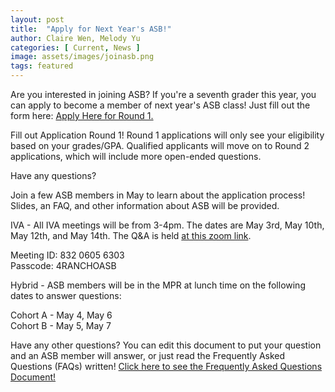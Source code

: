 ```yaml
---
layout: post
title:  "Apply for Next Year's ASB!"
author: Claire Wen, Melody Yu
categories: [ Current, News ]
image: assets/images/joinasb.png
tags: featured
---
```


Are you interested in joining ASB? If you're a seventh grader this year, you can apply to become a member of next year's ASB class! Just fill out the form here: [Apply Here for Round 1.](https://forms.gle/PTnnPvbTyYWfMYAU6)  

Fill out Application Round 1! Round 1 applications will only see your eligibility based on your grades/GPA. Qualified applicants will move on to Round 2 applications, which will include more open-ended questions.

Have any questions?

Join a few ASB members in May to learn about the application process! Slides, an FAQ, and other information about ASB will be provided.

IVA - All IVA meetings will be from 3-4pm. The dates are May 3rd, May 10th, May 12th, and May 14th. The Q&A is held [at this zoom link](https://iusd.zoom.us/j/83206056303?pwd=MVBBemxnUlZ3TU9iL3FYUVhDV015QT09#success).

Meeting ID: 832 0605 6303  
Passcode: 4RANCHOASB

Hybrid - ASB members will be in the MPR at lunch time on the following dates to answer questions:

Cohort A - May 4, May 6  
Cohort B - May 5, May 7

Have any other questions? You can edit this document to put your question and an ASB member will answer, or just read the Frequently Asked Questions (FAQs) written! [Click here to see the Frequently Asked Questions Document!](https://docs.google.com/document/d/1HU9i6wrl0wgLRhSNHFWRZQxCgfq7TLA8AfGuf_fJBR0/edit?usp=sharing)
